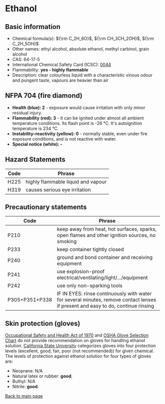 # Ethanol

## Basic information

- Chemical formula(s): ${\rm C_2H_6O}$, ${\rm CH_3CH_2OH}$, ${\rm C_2H_5OH}$
- Other names: ethyl alcohol, absolute ethanol, methyl carbinol, grain alcohol
- CAS: 64-17-5
- International Chemical Safety Card (ICSC): [0044](https://www.inchem.org/documents/icsc/icsc/eics0044.htm)
- Flammability: **yes - highly flammable**
- Description: clear colourless liquid with a characteristic vinous odour and pungent taste, vapours are heavier than air

## NFPA 704 (fire diamond)

- **Health (blue): 2** - exposure would cause irritation with only minor residual injury.
- **Flammability (red): 3** - it can be ignited under almost all ambient temperature conditions. Its flash point is -26 °C. It's autoignition temperature is 234 °C.
- **Instability–reactivity (yellow): 0** - normally stable, even under fire exposure conditions, and is not reactive with water.
- **Special notice (white): -**

## Hazard Statements

| Code | Phrase                             |
| ---- | ---------------------------------- |
| H225 | highly flammable liquid and vapour |
| H319 | causes serious eye irritation      |

## Precautionary statements

| Code           | Phrase                                                                                                                           |
| -------------- | -------------------------------------------------------------------------------------------------------------------------------- |
| P210           | keep away from heat, hot surfaces, sparks, open flames and other ignition sources, no smoking                                    |
| P233           | keep container tightly closed                                                                                                    |
| P240           | ground and bond container and receiving equipment                                                                                |
| P241           | use explosion-proof electrical/ventilating/light/.../equipment                                                                   |
| P242           | use only non-sparking tools                                                                                                      |
| P305+P351+P338 | IF IN EYES: rinse continuously with water for several minutes, remove contact lenses if present and easy to do, continue rinsing |

## Skin protection (gloves)

[Occupational Safety and Health Act of 1970](https://www.osha.gov/sites/default/files/publications/osha3151.pdf) and [OSHA Glove Selection Chart](https://safety.fsu.edu/safety_manual/OSHA%20Glove%20Selection%20Chart.pdf) do not provide recommendation on gloves for handling ethanol solution. [California State University](https://web.csulb.edu/colleges/cnsm/safety/documents/gloves.htm) categorizes gloves into four protection levels (excellent, good, fair, poor (not recommended)) for given chemical. The levels of protection against ethanol solution for four types of gloves are:

- Neoprane: N/A
- Natural latex or rubber: **good**.
- Buthyl: N/A
- Nitrile: **good**.

[Back to main page](https://github.com/Global-Health-Engineering/wet-lab-chemicals)
